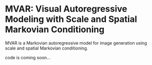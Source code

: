# MVAR: Visual Autoregressive Modeling with Scale and Spatial Markovian Conditioning
MVAR is a Markovian autoregressive model for image generation using scale and spatial Markovian conditioning.

code is coming soon...
